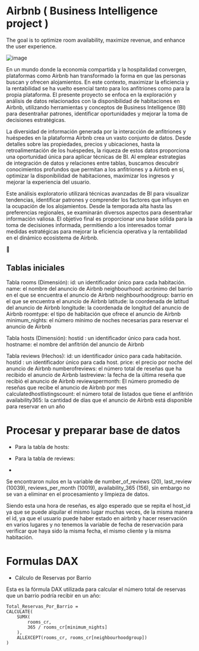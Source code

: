 # Airbnb ( Business Intelligence project )
The goal is to optimize room availability, maximize revenue, and enhance the user experience.

![image](https://github.com/user-attachments/assets/f3d5bb67-84f2-4dab-a24c-3a4302bd092b)


En un mundo donde la economía compartida y la hospitalidad convergen, plataformas como Airbnb han transformado la forma en que las personas buscan y ofrecen alojamientos. En este contexto, maximizar la eficiencia y la rentabilidad se ha vuelto esencial tanto para los anfitriones como para la propia plataforma. El presente proyecto se enfoca en la exploración y análisis de datos relacionados con la disponibilidad de habitaciones en Airbnb, utilizando herramientas y conceptos de Business Intelligence (BI) para desentrañar patrones, identificar oportunidades y mejorar la toma de decisiones estratégicas.

La diversidad de información generada por la interacción de anfitriones y huéspedes en la plataforma Airbnb crea un vasto conjunto de datos. Desde detalles sobre las propiedades, precios y ubicaciones, hasta la retroalimentación de los huéspedes, la riqueza de estos datos proporciona una oportunidad única para aplicar técnicas de BI. Al emplear estrategias de integración de datos y relaciones entre tablas, buscamos descubrir conocimientos profundos que permitan a los anfitriones y a Airbnb en sí, optimizar la disponibilidad de habitaciones, maximizar los ingresos y mejorar la experiencia del usuario.

Este análisis exploratorio utilizará técnicas avanzadas de BI para visualizar tendencias, identificar patrones y comprender los factores que influyen en la ocupación de los alojamientos. Desde la temporada alta hasta las preferencias regionales, se examinarán diversos aspectos para desentrañar información valiosa. El objetivo final es proporcionar una base sólida para la toma de decisiones informada, permitiendo a los interesados tomar medidas estratégicas para mejorar la eficiencia operativa y la rentabilidad en el dinámico ecosistema de Airbnb.

🙌

## Tablas iniciales

Tabla rooms (Dimensión):
id: un identificador único para cada habitación.
name: el nombre del anuncio de Airbnb
neighbourhood: acrónimo del barrio en el que se encuentra el anuncio de Airbnb neighbourhoodgroup: barrio en el que se encuentra el anuncio de Airbnb
latitude: la coordenada de latitud del anuncio de Airbnb
longitude: la coordenada de longitud del anuncio de Airbnb
roomtype: el tipo de habitación que ofrece el anuncio de Airbnb
minimum_nights: el número mínimo de noches necesarias para reservar el anuncio de Airbnb

Tabla hosts (Dimensión):
hostid : un identificador único para cada host.
hostname: el nombre del anfitrión del anuncio de Airbnb

Tabla reviews (Hechos):
id: un identificador único para cada habitación.
hostid : un identificador único para cada host.
price: el precio por noche del anuncio de Airbnb
numberofreviews: el número total de reseñas que ha recibido el anuncio de Airbnb
lastreview: la fecha de la última reseña que recibió el anuncio de Airbnb
reviewspermonth: El número promedio de reseñas que recibe el anuncio de Airbnb por mes
calculatedhostlistingscount: el número total de listados que tiene el anfitrión
availability365: la cantidad de días que el anuncio de Airbnb está disponible para reservar en un año

# Procesar y preparar base de datos

- Para la tabla de hosts:

- Para la tabla de reviews:
- 
Se encontraron nulos en la variable de number_of_reviews (20), last_review (10039), reviews_per_month (10019), availability_365 (156), sin embargo no se van a eliminar en el procesamiento y limpieza de datos.

Siendo esta una hora de reseñas, es algo esperado que se repita el host_id ya que se puede alquilar el mismo lugar muchas veces, de la misma manera el id, ya que el usuario puede haber estado en airbnb y hacer reservación en varios lugares y no tenemos la variable de fecha de reservación para verificar que haya sido la misma fecha, el mismo cliente y la misma habitación.

# Formulas DAX

- Cálculo de Reservas por Barrio

Esta es la fórmula DAX utilizada para calcular el número total de reservas que un barrio podría recibir en un año:

```DAX
Total_Reservas_Por_Barrio = 
CALCULATE(
    SUMX(
        rooms_cr,
        365 / rooms_cr[minimum_nights]
    ),
    ALLEXCEPT(rooms_cr, rooms_cr[neighbourhoodgroup])
)




